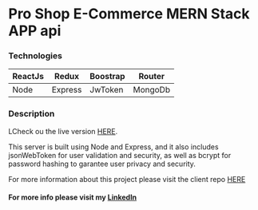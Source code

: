 # Pro Shop E-Commerce MERN Stack APP api
### Technologies 

| ReactJs | Redux |Boostrap|Router|
| --------| ------|--------|------|
|Node|Express|JwToken	|MongoDb|


### Description

LCheck ou the live version  [HERE](https://proshop88.netlify.app/). 

This server is built using Node and Express, and it also includes jsonWebToken for user validation and security, as well as bcrypt for password hashing to garantee user privacy and security. 

For more information about this project please visit the client repo [HERE](https://github.com/Pedro-Goncal/proshop-eCommerce-MERN-client) 

#### For more info please visit my [LinkedIn](https://www.linkedin.com/in/pedro-goncalves88/)